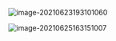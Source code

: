 ![image-20210623193101060](https://i.loli.net/2021/06/23/S7kM9cynaxB3iAr.png)

![image-20210625163151007](https://i.loli.net/2021/06/25/2pgVBmi8hFPl9Yd.png)
